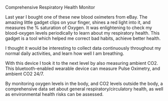 Comprehensive Respiratory Health Monitor

Last year I bought one of these new blood oximeters from eBay. The amazing little gadget clips on your finger, shines a red light into it, and measures the % saturation of Oxygen. It was enlightening to check my blood-oxygen levels periodically to learn about my respiratory health. This gadget is a tool which helped me correct bad habits, achieve better health. 

I thought it would be interesting to collect data continuously throughout my normal daily activities, and learn how well I am breathing. 

With this device I took it to the next level by also measuring ambient CO2. This bluetooth-enabled wearable device can measure Pulse Oximetry, and ambient CO2 24/7.

By monitoring oxygen levels in the body, and CO2 levels outside the body, a comprehensive data set about general respiratory/circulatory health, as well as environmental health risks can be assessed.
